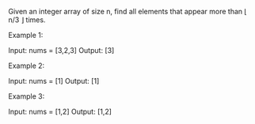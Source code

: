 Given an integer array of size n, find all elements that appear more than ⌊ n/3 ⌋ times.

 

Example 1:

Input: nums = [3,2,3]
Output: [3]

Example 2:

Input: nums = [1]
Output: [1]

Example 3:

Input: nums = [1,2]
Output: [1,2]
 
